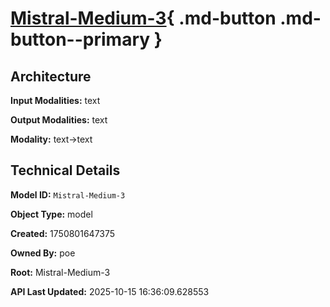 # [Mistral-Medium-3](https://poe.com/Mistral-Medium-3){ .md-button .md-button--primary }

## Architecture

**Input Modalities:** text

**Output Modalities:** text

**Modality:** text->text


## Technical Details

**Model ID:** `Mistral-Medium-3`

**Object Type:** model

**Created:** 1750801647375

**Owned By:** poe

**Root:** Mistral-Medium-3

**API Last Updated:** 2025-10-15 16:36:09.628553
